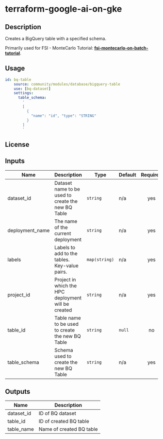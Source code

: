# terraform-google-ai-on-gke

## Description

Creates a BigQuery table with a specified schema.

Primarily used for FSI - MonteCarlo Tutorial: **[fsi-montecarlo-on-batch-tutorial]**.

[fsi-montecarlo-on-batch-tutorial]: ../docs/tutorials/fsi-montecarlo-on-batch/README.md

## Usage

```yaml
id: bq-table
    source: community/modules/database/bigquery-table
    use: [bq-dataset]
    settings:
      table_schema:
        '
        [
          {
            "name": "id", "type": "STRING"
          }
        ]
        '
```

## License

<!-- BEGINNING OF PRE-COMMIT-TERRAFORM DOCS HOOK -->
## Inputs

| Name | Description | Type | Default | Required |
|------|-------------|------|---------|:--------:|
| dataset\_id | Dataset name to be used to create the new BQ Table | `string` | n/a | yes |
| deployment\_name | The name of the current deployment | `string` | n/a | yes |
| labels | Labels to add to the tables. Key-value pairs. | `map(string)` | n/a | yes |
| project\_id | Project in which the HPC deployment will be created | `string` | n/a | yes |
| table\_id | Table name to be used to create the new BQ Table | `string` | `null` | no |
| table\_schema | Schema used to create the new BQ Table | `string` | n/a | yes |

## Outputs

| Name | Description |
|------|-------------|
| dataset\_id | ID of BQ dataset |
| table\_id | ID of created BQ table |
| table\_name | Name of created BQ table |

<!-- END OF PRE-COMMIT-TERRAFORM DOCS HOOK -->
